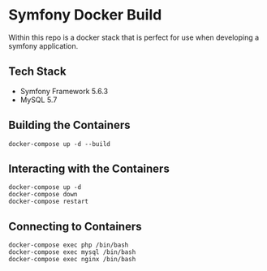 # Symfony Docker Build

Within this repo is a docker stack that is perfect for use when developing a symfony application.

## Tech Stack
- Symfony Framework 5.6.3
- MySQL 5.7


## Building the Containers

```
docker-compose up -d --build
```

## Interacting with the Containers

```
docker-compose up -d
docker-compose down
docker-compose restart
```

## Connecting to Containers
```
docker-compose exec php /bin/bash
docker-compose exec mysql /bin/bash
docker-compose exec nginx /bin/bash
```

